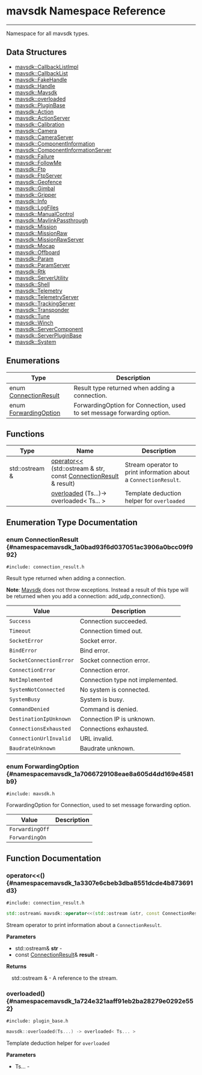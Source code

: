 # mavsdk Namespace Reference

----

Namespace for all mavsdk types.


## Data Structures

* [mavsdk::CallbackListImpl](classmavsdk_1_1_callback_list_impl.md)
* [mavsdk::CallbackList](classmavsdk_1_1_callback_list.md)
* [mavsdk::FakeHandle](classmavsdk_1_1_fake_handle.md)
* [mavsdk::Handle](classmavsdk_1_1_handle.md)
* [mavsdk::Mavsdk](classmavsdk_1_1_mavsdk.md)
* [mavsdk::overloaded](structmavsdk_1_1overloaded.md)
* [mavsdk::PluginBase](classmavsdk_1_1_plugin_base.md)
* [mavsdk::Action](classmavsdk_1_1_action.md)
* [mavsdk::ActionServer](classmavsdk_1_1_action_server.md)
* [mavsdk::Calibration](classmavsdk_1_1_calibration.md)
* [mavsdk::Camera](classmavsdk_1_1_camera.md)
* [mavsdk::CameraServer](classmavsdk_1_1_camera_server.md)
* [mavsdk::ComponentInformation](classmavsdk_1_1_component_information.md)
* [mavsdk::ComponentInformationServer](classmavsdk_1_1_component_information_server.md)
* [mavsdk::Failure](classmavsdk_1_1_failure.md)
* [mavsdk::FollowMe](classmavsdk_1_1_follow_me.md)
* [mavsdk::Ftp](classmavsdk_1_1_ftp.md)
* [mavsdk::FtpServer](classmavsdk_1_1_ftp_server.md)
* [mavsdk::Geofence](classmavsdk_1_1_geofence.md)
* [mavsdk::Gimbal](classmavsdk_1_1_gimbal.md)
* [mavsdk::Gripper](classmavsdk_1_1_gripper.md)
* [mavsdk::Info](classmavsdk_1_1_info.md)
* [mavsdk::LogFiles](classmavsdk_1_1_log_files.md)
* [mavsdk::ManualControl](classmavsdk_1_1_manual_control.md)
* [mavsdk::MavlinkPassthrough](classmavsdk_1_1_mavlink_passthrough.md)
* [mavsdk::Mission](classmavsdk_1_1_mission.md)
* [mavsdk::MissionRaw](classmavsdk_1_1_mission_raw.md)
* [mavsdk::MissionRawServer](classmavsdk_1_1_mission_raw_server.md)
* [mavsdk::Mocap](classmavsdk_1_1_mocap.md)
* [mavsdk::Offboard](classmavsdk_1_1_offboard.md)
* [mavsdk::Param](classmavsdk_1_1_param.md)
* [mavsdk::ParamServer](classmavsdk_1_1_param_server.md)
* [mavsdk::Rtk](classmavsdk_1_1_rtk.md)
* [mavsdk::ServerUtility](classmavsdk_1_1_server_utility.md)
* [mavsdk::Shell](classmavsdk_1_1_shell.md)
* [mavsdk::Telemetry](classmavsdk_1_1_telemetry.md)
* [mavsdk::TelemetryServer](classmavsdk_1_1_telemetry_server.md)
* [mavsdk::TrackingServer](classmavsdk_1_1_tracking_server.md)
* [mavsdk::Transponder](classmavsdk_1_1_transponder.md)
* [mavsdk::Tune](classmavsdk_1_1_tune.md)
* [mavsdk::Winch](classmavsdk_1_1_winch.md)
* [mavsdk::ServerComponent](classmavsdk_1_1_server_component.md)
* [mavsdk::ServerPluginBase](classmavsdk_1_1_server_plugin_base.md)
* [mavsdk::System](classmavsdk_1_1_system.md)

## Enumerations

Type | Description
--- | ---
enum [ConnectionResult](#namespacemavsdk_1a0bad93f6d037051ac3906a0bcc09f992) | Result type returned when adding a connection.
enum [ForwardingOption](#namespacemavsdk_1a7066729108eae8a605d4dd169e4581b9) | ForwardingOption for Connection, used to set message forwarding option.

## Functions

Type | Name | Description
--- | --- | ---
std::ostream & | [operator<<](#namespacemavsdk_1a3307e6cbeb3dba8551dcde4b873691d3) (std::ostream & str, const [ConnectionResult](namespacemavsdk.md#namespacemavsdk_1a0bad93f6d037051ac3906a0bcc09f992) & result) | Stream operator to print information about a `ConnectionResult`.
&nbsp; | [overloaded](#namespacemavsdk_1a724e321aaff91eb2ba28279e0292e552) (Ts...)-> overloaded< Ts... > | Template deduction helper for `overloaded`

## Enumeration Type Documentation


### enum ConnectionResult {#namespacemavsdk_1a0bad93f6d037051ac3906a0bcc09f992}

```
#include: connection_result.h
```


Result type returned when adding a connection.

**Note**: [Mavsdk](classmavsdk_1_1_mavsdk.md) does not throw exceptions. Instead a result of this type will be returned when you add a connection: add_udp_connection().

Value | Description
--- | ---
<span id="namespacemavsdk_1a0bad93f6d037051ac3906a0bcc09f992a505a83f220c02df2f85c3810cd9ceb38"></span> `Success` | Connection succeeded. 
<span id="namespacemavsdk_1a0bad93f6d037051ac3906a0bcc09f992ac85a251cc457840f1e032f1b733e9398"></span> `Timeout` | Connection timed out. 
<span id="namespacemavsdk_1a0bad93f6d037051ac3906a0bcc09f992ad4a2b05c3c61121e1ce151feb647a0c6"></span> `SocketError` | Socket error. 
<span id="namespacemavsdk_1a0bad93f6d037051ac3906a0bcc09f992a0e4f8eb16eec43ffd4fa88d49195664a"></span> `BindError` | Bind error. 
<span id="namespacemavsdk_1a0bad93f6d037051ac3906a0bcc09f992a0e6a105b658bcf46443616f4ca8f51ee"></span> `SocketConnectionError` | Socket connection error. 
<span id="namespacemavsdk_1a0bad93f6d037051ac3906a0bcc09f992a094a6f6b0868122a9dd008cb91c083e4"></span> `ConnectionError` | Connection error. 
<span id="namespacemavsdk_1a0bad93f6d037051ac3906a0bcc09f992a997ca4ce119685f40f03a9a8a6c5346e"></span> `NotImplemented` | Connection type not implemented. 
<span id="namespacemavsdk_1a0bad93f6d037051ac3906a0bcc09f992a581519b813a8e38c88e0aeb9edcf4535"></span> `SystemNotConnected` | No system is connected. 
<span id="namespacemavsdk_1a0bad93f6d037051ac3906a0bcc09f992a1c18a1a383bcd5a039b68b3751ac6d71"></span> `SystemBusy` | System is busy. 
<span id="namespacemavsdk_1a0bad93f6d037051ac3906a0bcc09f992a3398e12855176d55f43d53e04f472c8a"></span> `CommandDenied` | Command is denied. 
<span id="namespacemavsdk_1a0bad93f6d037051ac3906a0bcc09f992a5a36b75b17476943413af4c3f5b75ce3"></span> `DestinationIpUnknown` | Connection IP is unknown. 
<span id="namespacemavsdk_1a0bad93f6d037051ac3906a0bcc09f992a63e76f04ccb26b3da08fc20176c8577c"></span> `ConnectionsExhausted` | Connections exhausted. 
<span id="namespacemavsdk_1a0bad93f6d037051ac3906a0bcc09f992a4ffb87ccb1fd17d4d54d882a06885f49"></span> `ConnectionUrlInvalid` | URL invalid. 
<span id="namespacemavsdk_1a0bad93f6d037051ac3906a0bcc09f992a94a6b3fbdd01834703b52a5493535b1d"></span> `BaudrateUnknown` | Baudrate unknown. 

### enum ForwardingOption {#namespacemavsdk_1a7066729108eae8a605d4dd169e4581b9}

```
#include: mavsdk.h
```


ForwardingOption for Connection, used to set message forwarding option.


Value | Description
--- | ---
<span id="namespacemavsdk_1a7066729108eae8a605d4dd169e4581b9a67cc131236b099b681048d4812558fca"></span> `ForwardingOff` |  
<span id="namespacemavsdk_1a7066729108eae8a605d4dd169e4581b9ac07f34e9a31f4a26b48711122e89cdb8"></span> `ForwardingOn` |  

## Function Documentation


### operator<<() {#namespacemavsdk_1a3307e6cbeb3dba8551dcde4b873691d3}

```
#include: connection_result.h
```
```cpp
std::ostream& mavsdk::operator<<(std::ostream &str, const ConnectionResult &result)
```


Stream operator to print information about a `ConnectionResult`.


**Parameters**

* std::ostream& **str** - 
* const [ConnectionResult](namespacemavsdk.md#namespacemavsdk_1a0bad93f6d037051ac3906a0bcc09f992)& **result** - 

**Returns**

&emsp;std::ostream & - A reference to the stream.

### overloaded() {#namespacemavsdk_1a724e321aaff91eb2ba28279e0292e552}

```
#include: plugin_base.h
```
```cpp
mavsdk::overloaded(Ts...) -> overloaded< Ts... >
```


Template deduction helper for `overloaded`


**Parameters**

* Ts...  - 